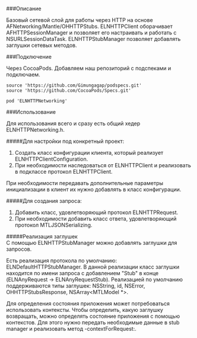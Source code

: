 ###Описание

Базовый сетевой слой для работы через HTTP на основе AFNetworking/Mantle/OHHTTPStubs. ELNHTTPClient оборачивает AFHTTPSessionManager и позволяет его настраивать и работать с NSURLSessionDataTask. ELNHTTPStubManager позволяет добавлять заглушки сетевых методов.

###Подключение

Через CocoaPods. Добавляем наш репозиторий с подспеками и подключаем.

```
source 'https://github.com/Gimungagap/podspecs.git'
source 'https://github.com/CocoaPods/Specs.git'

pod 'ELNHTTPNetworking'
```

###Использование

Для использования всего и сразу есть общий хедер ELNHTTPNetworking.h.

#####Для настройки под конкретный проект:  
1. Создать класс конфигурации клиента, который реализует ELNHTTPClientConfiguration.  
2. При необходимости наследоваться от ELNHTTPClient и реализовать в подклассе протокол ELNHTTPClient.  
  
При необходимости передавать дополнительные параметры инициализации в клиент их нужно добавлять в класс конфигурации.  
  
#####Для создания запроса:  
1. Добавить класс, удовлетворяющий протокол ELNHTTPRequest.  
2. При необходимости добавить класс ответа, удовлетворяющий протокол MTLJSONSerializing.  
  
#####Реализация заглушек  
С помощью ELNHTTPStubManager можно добавлять заглушки для запросов.  
  
Есть реализация протокола по умолчанию: ELNDefaultHTTPStubManager. В данной реализации класс заглушки находится по имени запроса с добавлением "Stub" в конце (ELNAnyRequest -> ELNAnyRequestStub). Реализацией по умолчанию поддерживаются типы заглушек: NSString, id<MTLJSONSerializing>, NSError, OHHTTPStubsResponse, NSArray<MTLModel *>.  
  
Для определения состояния приложения может потребоваться использовать контексты. Чтобы определить, какую заглушку возвращать, можно определять состояние приложения с помощью контекстов. Для этого нужно передать необходимые данные в stub manager и реализовать метод -contextForRequest:.
